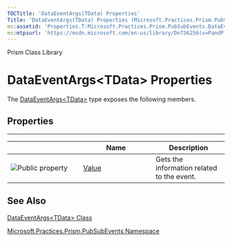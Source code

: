 ```yaml
---
TOCTitle: 'DataEventArgs(TData) Properties'
Title: 'DataEventArgs(TData) Properties (Microsoft.Practices.Prism.PubSubEvents)'
ms:assetid: 'Properties.T:Microsoft.Practices.Prism.PubSubEvents.DataEventArgs\`1'
ms:mtpsurl: 'https://msdn.microsoft.com/en-us/library/Dn736256(v=PandP.50)'
---
```


Prism Class Library

# DataEventArgs&lt;TData&gt; Properties


The [DataEventArgs&lt;TData&gt;](https://msdn.microsoft.com/en-us/library/dn736191(v=pandp.50)) type exposes the following members.

## Properties
----------

<span id="propertyTableToggle"></span>
<table>
<colgroup>
<col width="33%" />
<col width="33%" />
<col width="33%" />
</colgroup>
<thead>
<tr class="header">
<th> </th>
<th>Name</th>
<th>Description</th>
</tr>
</thead>
<tbody>
<tr class="odd">
<td><img src="https://msdn.microsoft.com/en-us/Dn736256.pubproperty(en-us,PandP.50).gif" title="Public property" /></td>
<td><a href="https://msdn.microsoft.com/en-us/library/dn736102(v=pandp.50)">Value</a></td>
<td><div class="summary">
Gets the information related to the event.
</div></td>
</tr>
</tbody>
</table>

## See Also



[DataEventArgs&lt;TData&gt; Class](https://msdn.microsoft.com/en-us/library/dn736191(v=pandp.50))

[Microsoft.Practices.Prism.PubSubEvents Namespace](https://msdn.microsoft.com/en-us/library/microsoft.practices.prism.pubsubevents(v=pandp.50))
